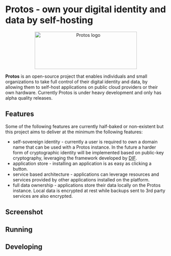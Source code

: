 # Protos - own your digital identity and data by self-hosting

<p align="center">
<img src="https://protos.io/static/img/protos_logo.png"  width="320" height="117" alt="Protos logo" title="Protos logo">
</p>

**Protos** is an open-source project that enables individuals and small organizations to take full control of their digital identity and data, by allowing them to self-host applications on public cloud providers or their own hardware. Currently Protos is under heavy development and only has alpha quality releases.

## Features ##

Some of the following features are currently half-baked or non-existent but this project aims to deliver at the minimum the following features:

- self-sovereign identity - currently a user is required to own a domain name that can be used with a Protos instance. In the future a harder form of cryptographic identity will be implemented based on public-key cryptography, leveraging the framework developed by [DIF](https://identity.foundation).
- application store - installing an application is as easy as clicking a button.
- service based architecture - applications can leverage resources and services provided by other applications installed on the platform.
- full data ownership - applications store their data locally on the Protos instance. Local data is encrypted at rest while backups sent to 3rd party services are also encrypted. 

## Screenshot ##

## Running ##

## Developing ##


